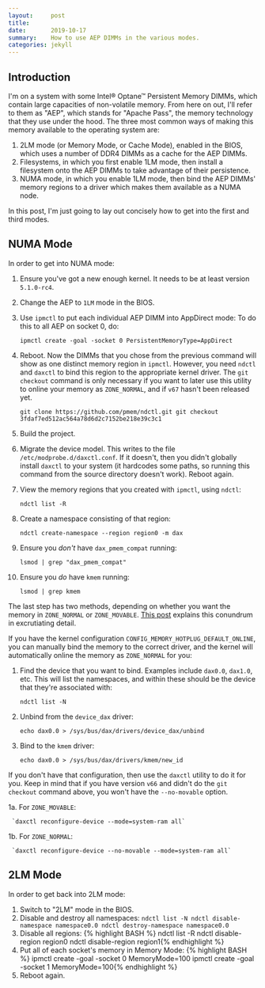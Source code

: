 ```yaml
---
layout:     post
title:      
date:       2019-10-17
summary:    How to use AEP DIMMs in the various modes.
categories: jekyll
---
```


## Introduction

I'm on a system with some Intel® Optane™ Persistent Memory DIMMs, which contain
large capacities of non-volatile memory. From here on out, I'll refer to them
as "AEP", which stands for "Apache Pass", the memory technology that they use
under the hood. The three most common ways of making this memory available to
the operating system are:

  1. 2LM mode (or Memory Mode, or Cache Mode), enabled in the BIOS, which uses
     a number of DDR4 DIMMs as a cache for the AEP DIMMs.
  2. Filesystems, in which you first enable 1LM mode, then install a filesystem
     onto the AEP DIMMs to take advantage of their persistence.
  3. NUMA mode, in which you enable 1LM mode, then bind the AEP DIMMs' memory regions
     to a driver which makes them available as a NUMA node.

In this post, I'm just going to lay out concisely how to get into the first and third modes.

## NUMA Mode

In order to get into NUMA mode:

  1. Ensure you've got a new enough kernel. It needs to be at least version `5.1.0-rc4`.
  2. Change the AEP to `1LM` mode in the BIOS.
  3. Use `ipmctl` to put each individual AEP DIMM into AppDirect mode:
     To do this to all AEP on socket 0, do:

     `ipmctl create -goal -socket 0 PersistentMemoryType=AppDirect`

  4. Reboot. Now the DIMMs that you chose from the previous command will show as one distinct memory region in
     `ipmctl`. However, you need `ndctl` and `daxctl` to bind this region to the appropriate kernel driver.
     The `git checkout` command is only necessary if you want to later use this utility to online your memory
     as `ZONE_NORMAL`, and if `v67` hasn't been released yet.

     `git clone https://github.com/pmem/ndctl.git
     git checkout 3fdaf7ed512ac564a78d6d2c7152be218e39c3c1`

  5. Build the project.
  6. Migrate the device model. This writes to the file `/etc/modprobe.d/daxctl.conf`. If it doesn't, then
     you didn't globally install `daxctl` to your system (it hardcodes some paths, so running this command from
     the source directory doesn't work). Reboot again.
  7. View the memory regions that you created with `ipmctl`, using `ndctl`:
     
     `ndctl list -R`

  8. Create a namespace consisting of that region:

     `ndctl create-namespace --region region0 -m dax`

  9. Ensure you *don't* have `dax_pmem_compat` running: 

     `lsmod | grep "dax_pmem_compat"`

  10. Ensure you *do* have `kmem` running:
     
      `lsmod | grep kmem`

The last step has two methods, depending on whether you want the memory in
`ZONE_NORMAL` or `ZONE_MOVABLE`. [This post](../../../09/13/memory-zone-subtleties/)
explains this conundrum in excrutiating detail.

If you have the kernel configuration `CONFIG_MEMORY_HOTPLUG_DEFAULT_ONLINE`, you can
manually bind the memory to the correct driver, and the kernel will automatically online
the memory as `ZONE_NORMAL` for you:

  1. Find the device that you want to bind. Examples include `dax0.0`,
     `dax1.0`, etc. This will list the namespaces, and within these should be
     the device that they're associated with:

     `ndctl list -N`

  2. Unbind from the `device_dax` driver:

     `echo dax0.0 > /sys/bus/dax/drivers/device_dax/unbind`

  3. Bind to the `kmem` driver:

     `echo dax0.0 > /sys/bus/dax/drivers/kmem/new_id`

If you don't have that configuration, then use the `daxctl` utility to do it
for you. Keep in mind that if you have version `v66` and didn't do the `git
checkout` command above, you won't have the `--no-movable` option.

  1a. For `ZONE_MOVABLE`:
     
     `daxctl reconfigure-device --mode=system-ram all`

  1b. For `ZONE_NORMAL`:

     `daxctl reconfigure-device --no-movable --mode=system-ram all`

## 2LM Mode

In order to get back into 2LM mode:

  1. Switch to "2LM" mode in the BIOS.
  2. Disable and destroy all namespaces:
    ```
    ndctl list -N
    ndctl disable-namespace namespace0.0
    ndctl destroy-namespace namespace0.0
    ```
  3. Disable all regions:
    {% highlight BASH %}
    ndctl list -R
    ndctl disable-region region0
    ndctl disable-region region1{% endhighlight %}
  4. Put all of each socket's memory in Memory Mode:
    {% highlight BASH %}
    ipmctl create -goal -socket 0 MemoryMode=100
    ipmctl create -goal -socket 1 MemoryMode=100{% endhighlight %}
  5. Reboot again.
